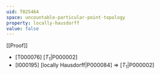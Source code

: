 ```yaml
---
uid: T025464
space: uncountable-particular-point-topology
property: locally-hausdorff
value: false
---
```

[[Proof]]

* [T000076] [$T_1$|P000002]
* [I000195] [locally Hausdorff|P000084] => [$T_1$|P000002]

